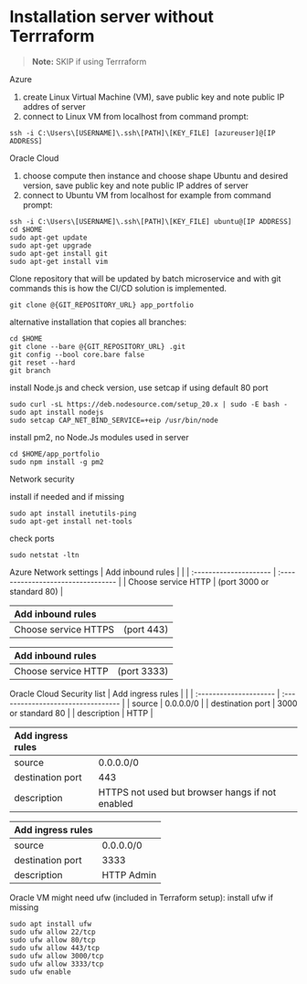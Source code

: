 # Installation server without Terrraform

> **Note:** SKIP if using Terrraform

Azure
1. create Linux Virtual Machine (VM), save public key and note public IP addres of server
2. connect to Linux VM from localhost from command prompt:

```
ssh -i C:\Users\[USERNAME]\.ssh\[PATH]\[KEY_FILE] [azureuser]@[IP ADDRESS]
```

Oracle Cloud
1. choose compute then instance and choose shape Ubuntu and desired version, save public key and note public IP addres of server
2. connect to Ubuntu VM from localhost for example from command prompt:

```
ssh -i C:\Users\[USERNAME]\.ssh\[PATH]\[KEY_FILE] ubuntu@[IP ADDRESS]
cd $HOME
sudo apt-get update
sudo apt-get upgrade
sudo apt-get install git
sudo apt-get install vim
```

Clone repository that will be updated by batch microservice and with git commands this is how the CI/CD solution is implemented.

```
git clone @{GIT_REPOSITORY_URL} app_portfolio
```

alternative installation that copies all branches:

```
cd $HOME
git clone --bare @{GIT_REPOSITORY_URL} .git
git config --bool core.bare false
git reset --hard
git branch
```     

install Node.js and check version, use setcap if using default 80 port

```
sudo curl -sL https://deb.nodesource.com/setup_20.x | sudo -E bash -
sudo apt install nodejs
sudo setcap CAP_NET_BIND_SERVICE=+eip /usr/bin/node
```     

install pm2, no Node.Js modules used in server

```
cd $HOME/app_portfolio
sudo npm install -g pm2
```

Network security

install if needed and if missing

```
sudo apt install inetutils-ping
sudo apt-get install net-tools
```

check ports

```
sudo netstat -ltn
```
Azure
Network settings
| Add inbound rules      |                                    |
| :--------------------- | :--------------------------------- |
| Choose service HTTP    | (port 3000 or standard 80)         |

| Add inbound rules      |                                    | 
| :--------------------- | :--------------------------------- |
| Choose service HTTPS   | (port 443)                         |

| Add inbound rules      |                                    |
| :--------------------- | :--------------------------------- |
| Choose service HTTP    | (port 3333)                        |

        
Oracle Cloud
Security list
| Add ingress rules      |                                    | 
| :--------------------- | :--------------------------------- |
| source                 | 0.0.0.0/0                          |
| destination port       | 3000 or standard 80                |
| description            | HTTP                               |

| Add ingress rules      |                                    | 
| :--------------------- | :--------------------------------- |
| source                 | 0.0.0.0/0                          |
| destination port       | 443                                |
| description            | HTTPS not used but browser hangs if not enabled |

| Add ingress rules      |                                    | 
| :--------------------- | :--------------------------------- |
| source                 | 0.0.0.0/0                          |
| destination port       | 3333                               |
| description            | HTTP Admin                         |


Oracle VM might need ufw (included in Terraform setup):
install ufw if missing

```
sudo apt install ufw
sudo ufw allow 22/tcp
sudo ufw allow 80/tcp
sudo ufw allow 443/tcp
sudo ufw allow 3000/tcp
sudo ufw allow 3333/tcp
sudo ufw enable
```
